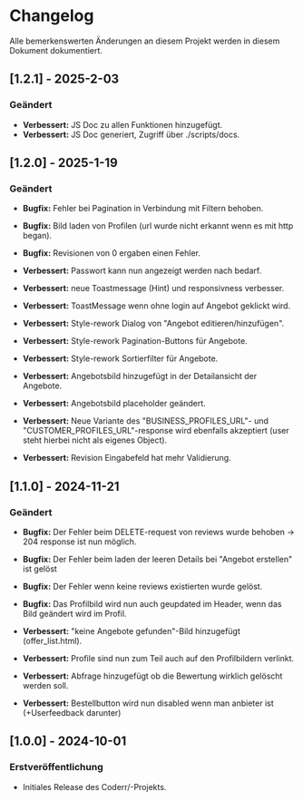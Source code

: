 # Changelog

Alle bemerkenswerten Änderungen an diesem Projekt werden in diesem Dokument dokumentiert.

## [1.2.1] - 2025-2-03
### Geändert
- **Verbessert:** JS Doc zu allen Funktionen hinzugefügt.
- **Verbessert:** JS Doc generiert, Zugriff über ./scripts/docs.



## [1.2.0] - 2025-1-19
### Geändert
- **Bugfix:** Fehler bei Pagination in Verbindung mit Filtern behoben.
- **Bugfix:** Bild laden von Profilen (url wurde nicht erkannt wenn es mit http began).
- **Bugfix:** Revisionen von 0 ergaben einen Fehler.


- **Verbessert:** Passwort kann nun angezeigt werden nach bedarf.
- **Verbessert:** neue Toastmessage (Hint) und responsivness verbesser.
- **Verbessert:** ToastMessage wenn ohne login auf Angebot geklickt wird.
- **Verbessert:** Style-rework Dialog von "Angebot editieren/hinzufügen".
- **Verbessert:** Style-rework Pagination-Buttons für Angebote.
- **Verbessert:** Style-rework Sortierfilter für Angebote.
- **Verbessert:** Angebotsbild hinzugefügt in der Detailansicht der Angebote.
- **Verbessert:** Angebotsbild placeholder geändert.
- **Verbessert:** Neue Variante des "BUSINESS_PROFILES_URL"- und "CUSTOMER_PROFILES_URL"-response wird ebenfalls akzeptiert (user steht hierbei nicht als eigenes Object).
- **Verbessert:** Revision Eingabefeld hat mehr Validierung.



## [1.1.0] - 2024-11-21
### Geändert
- **Bugfix:** Der Fehler beim DELETE-request von reviews wurde behoben -> 204 response ist nun möglich.
- **Bugfix:** Der Fehler beim laden der leeren Details bei "Angebot erstellen" ist gelöst
- **Bugfix:** Der Fehler wenn keine reviews existierten wurde gelöst.
- **Bugfix:** Das Profilbild wird nun auch geupdated im Header, wenn das Bild geändert wird im Profil.

- **Verbessert:** "keine Angebote gefunden"-Bild hinzugefügt (offer_list.html).
- **Verbessert:** Profile sind nun zum Teil auch auf den Profilbildern verlinkt.
- **Verbessert:** Abfrage hinzugefügt ob die Bewertung wirklich gelöscht werden soll.
- **Verbessert:** Bestellbutton wird nun disabled wenn man anbieter ist (+Userfeedback darunter)


## [1.0.0] - 2024-10-01
### Erstveröffentlichung
- Initiales Release des Coderr/-Projekts.